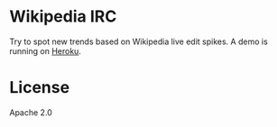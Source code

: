 Wikipedia IRC
=============

Try to spot new trends based on Wikipedia live edit spikes.
A demo is running on [Heroku](http://wikipedia-live-monitor.herokuapp.com/).

License
=======

Apache 2.0

